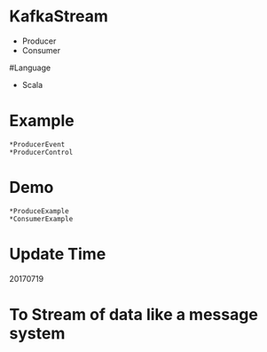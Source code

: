 # KafkaStream
* Producer
* Consumer

#Language
* Scala

# Example
    *ProducerEvent
    *ProducerControl
# Demo
    *ProduceExample
    *ConsumerExample
    
# Update Time
20170719
# To Stream of data like a message system